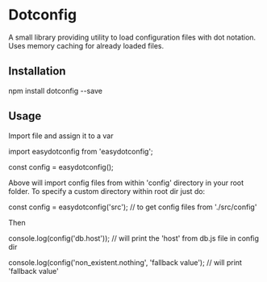 Dotconfig
=========

A small library providing utility to load configuration files with dot notation. 
Uses memory caching for already loaded files.

## Installation

  npm install dotconfig --save

## Usage

Import file and assign it to a var

   import easydotconfig from 'easydotconfig';

   const config = easydotconfig();

Above will import config files from within 'config' directory in your root folder.
To specify a custom directory within root dir just do:

   const config = easydotconfig('src'); // to get config files from './src/config'

Then

   console.log(config('db.host')); // will print the 'host' from db.js file in config dir

   console.log(config('non_existent.nothing', 'fallback value'); // will print 'fallback value'
  